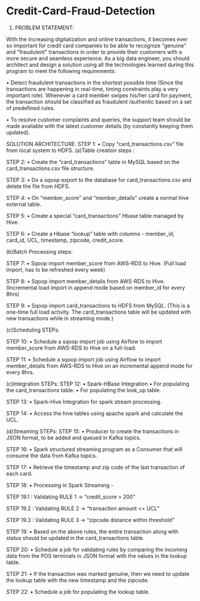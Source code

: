 # Credit-Card-Fraud-Detection

1. PROBLEM STATEMENT:

With the increasing digitalization and online transactions, it becomes ever so important for credit card companies to be able to recognize "genuine" and "fraudulent" transactions in order to provide their customers with a more secure and seamless experience. As a big data engineer, you should architect and design a solution using all the technologies learned during this program to meet the following requirements:

• Detect fraudulent transactions in the shortest possible time (Since the transactions are happening in real-time, timing constraints play a very important role). Whenever a card member swipes his/her card for payment, the transaction should be classified as fraudulent /authentic based on a set of predefined rules.

• To resolve customer complaints and queries, the support team should be made available with the latest customer details (by constantly keeping them updated).

SOLUTION ARCHITECTURE:
STEP 1: 
  • Copy “card_transactions.csv” file from local system to HDFS. (a)Table creation steps :

STEP 2:
  • Create the “card_transactions” table in MySQL based on the card_transactions.csv file structure.

STEP 3: 
  • Do a sqoop export to the database for card_transactions.csv and delete the file from HDFS.

STEP 4: 
  • On “member_score” and “member_details” create a normal hive external table.

STEP 5: 
  • Create a special “card_transactions” Hbase table managed by Hive.

STEP 6: 
  • Create a Hbase “lookup” table with columns - member_id, card_id, UCL, timestamp, zipcode, credit_score.

(b)Batch Processing steps:

STEP 7: 
  • Sqoop import member_score from AWS-RDS to Hive. (Full load import, has to be refreshed every week)

STEP 8: 
  • Sqoop import member_details from AWS-RDS to Hive. (Incremental load import in append mode based on member_id for every 8hrs)

STEP 9: 
  • Sqoop import card_transactions to HDFS from MySQL. (This is a one-time full load activity. The card_transactions table will be updated with new transactions while in streaming mode.)

(c)Scheduling STEPs:

STEP 10: 
  • Schedule a sqoop import job using Airflow to import member_score from AWS-RDS to Hive on a full-load.

STEP 11: 
  • Schedule a sqoop import job using Airflow to import member_details from AWS-RDS to Hive on an incremental append mode for every 8hrs.

(c)Integration STEPs: 
STEP 12: 
  • Spark-HBase Integration
  • For populating the card_transactions table. 
  • For populating the look_up table.

STEP 13: 
  • Spark-Hive Integration for spark stream processing.

STEP 14: 
  • Access the hive tables using apache spark and calculate the UCL.

(d)Streaming STEPs: 
STEP 15: 
  • Producer to create the transactions in JSON format, to be added and queued in Kafka topics.

STEP 16: 
  • Spark structured streaming program as a Consumer that will consume the data from Kafka topics.

STEP 17: 
  • Retrieve the timestamp and zip code of the last transaction of each card.

STEP 18: 
  • Processing in Spark Streaming -

STEP 19.1 : Validating RULE 1 -> “credit_score > 200”

STEP 19.2 : Validating RULE 2 -> “transaction amount <= UCL”

STEP 19.3 : Validating RULE 3 -> “zipcode distance within threshold”

STEP 19: 
  • Based on the above rules, the entire transaction along with status should be updated in the card_transactions table.

STEP 20: 
  • Schedule a job for validating rules by comparing the incoming data from the POS terminals in JSON format with the values in the lookup table.

STEP 21: 
  • If the transaction was marked genuine, then we need to update the lookup table with the new timestamp and the zipcode.

STEP 22: 
  • Schedule a job for populating the lookup table.
